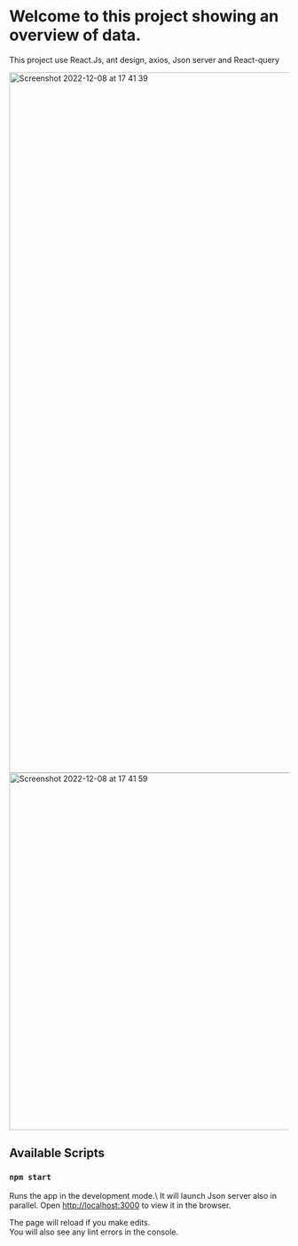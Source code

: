 # Welcome to this project showing an overview of data.

This project use React.Js, ant design, axios, Json server and React-query

<img width="1261" alt="Screenshot 2022-12-08 at 17 41 39" src="https://user-images.githubusercontent.com/49078281/206511567-39c11856-2308-4141-ace2-2f0c05b91a45.png">

<img width="643" alt="Screenshot 2022-12-08 at 17 41 59" src="https://user-images.githubusercontent.com/49078281/206511633-791d14c5-659d-42ab-b35c-930290df9027.png">

## Available Scripts

### `npm start`

Runs the app in the development mode.\ It will launch Json server also in parallel.
Open [http://localhost:3000](http://localhost:3000) to view it in the browser.

The page will reload if you make edits.\
You will also see any lint errors in the console.


